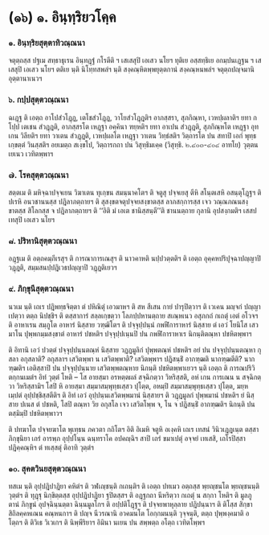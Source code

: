 <h1>(๑๖) ๑. อินฺทฺริยวโคฺค</h1>
<h3>๑. อินฺทฺริยสุตฺตาทิวณฺณนา</h3>
<p> จตุตฺถสฺส   ปฐเม สทฺธาธุเรน อินฺทฎฺฐํ กโรตีติ ฯ เสเสสุปิ เอเสว นโยฯ ทุติเย อสฺสทฺธิเย อกมฺปนเฎฺฐน ฯ เสเสสุปิ เอเสว นโยฯ ตติเย นฺติ นิโทฺทสพลํฯ นฺติ สงฺคณฺหิตพฺพยุตฺตกานํ สงฺคณฺหนพลํฯ จตุตฺถปญฺจมานิ อุตฺตานาเนวฯ</p>


<h3>๖. กปฺปสุตฺตวณฺณนา</h3>
<p> ฉเฎฺฐ ติ เอตฺถ  อาโปสํวโฎฺฎ, เตโชสํวโฎฺฎ, วาโยสํวโฎฺฎติฯ  อาภสฺสรา, สุภกิณฺหา, เวหปฺผลาติฯ ยทา กโปฺป เตเชน สํวฎฺฎติ, อาภสฺสรโต เหฎฺฐา อคฺคินา ฑยฺหติฯ ยทา อาเปน สํวฎฺฎติ, สุภกิณฺหโต เหฎฺฐา อุทเกน วิลียติฯ ยทา วาเตน  สํวฎฺฎติ, เวหปฺผลโต เหฎฺฐา วาเตน วิทฺธํสติฯ วิตฺถารโต ปน สทาปิ เอกํ พุทฺธเกฺขตฺตํ วินสฺสติฯ อยเมตฺถ สเงฺขโป, วิตฺถารกถา ปน วิสุทฺธิมเคฺค (วิสุทฺธิ. ๒.๔๐๓-๔๐๔ อาทโย) วุตฺตนเยเนว เวทิตพฺพาฯ</p>


<h3>๗. โรคสุตฺตวณฺณนา</h3>
<p> สตฺตเม ติ มหิจฺฉาปจฺจเยน วิฆาเตน ทุเกฺขน สมนฺนาคโตฯ ติ จตูสุ ปจฺจเยสุ ตีหิ สโนฺตเสหิ อสนฺตุโฎฺฐฯ ติ ปเรหิ อนวชานนสฺส ปฎิลาภตฺถายฯ ติ สุสงฺขตจตุปจฺจยสงฺขาตสฺส ลาภสกฺการสฺส  เจว วณฺณภณนสงฺขาตสฺส สิโลกสฺส จ ปฎิลาภตฺถายฯ ติ ‘‘อิติ มํ เอเต ชานิสฺสนฺตี’’ติ ชานนตฺถาย กุลานิ อุปสงฺกมติฯ เสสปเทสุปิ เอเสว นโยฯ</p>


<h3>๘. ปริหานิสุตฺตวณฺณนา</h3>
<p> อฎฺฐเม  ติ อตฺถคมฺภีเรสุฯ ติ การณาการเณสุฯ ติ นาวคาหติ นปฺปวตฺตติฯ ติ เอตฺถ อุคฺคหปริปุจฺฉาปญฺญาปิ วฎฺฎติ, สมฺมสนปฺปฎิเวธปญฺญาปิ วฎฺฎติเยวฯ</p>


<h3>๙. ภิกฺขุนีสุตฺตวณฺณนา</h3>
<p> นวเม นฺติ เถเร ปฎิพทฺธจิตฺตา ตํ ปหิณิตุํ เอวมาหฯ ติ สห สีเสน กายํ ปารุปิตฺวาฯ ติ เวเคน มญฺจกํ ปญฺญาเปตฺวา ตตฺถ นิปชฺชิฯ ติ  ตสฺสาการํ สลฺลเกฺขตฺวา โลภปฺปหานตฺถาย สเณฺหเนว อสุภกถํ กเถตุํ เอตํ อโวจฯ ติ อาหาเรน สมฺภูโต อาหารํ นิสฺสาย วฑฺฒิโตฯ ติ ปจฺจุปฺปนฺนํ กพฬีการาหารํ นิสฺสาย ตํ เอวํ โยนิโส เสวมาโน ปุพฺพกมฺมสงฺขาตํ อาหารํ ปชหติฯ ปจฺจุปฺปเนฺนปิ ปน กพฬีการาหาเร นิกนฺติตณฺหา ปชหิตพฺพาฯ</p>


<p>ติ อิทานิ เอวํ ปวตฺตํ ปจฺจุปฺปนฺนตณฺหํ นิสฺสาย วฎฺฎมูลิกํ ปุพฺพตณฺหํ ปชหติฯ อยํ ปน ปจฺจุปฺปนฺนตณฺหา กุสลา อกุสลาติ? อกุสลาฯ เสวิตพฺพา น เสวิตพฺพาติ? เสวิตพฺพาฯ ปฎิสนฺธิํ อากฑฺฒติ นากฑฺฒตีติ? นากฑฺฒติฯ เอติสฺสาปิ ปน ปจฺจุปฺปนฺนาย เสวิตพฺพตณฺหาย นิกนฺติ ปชหิตพฺพาเยวฯ นฺติ เอตฺถ ติ การณปริวิตกฺกนเมตํฯ อิทํ วุตฺตํ โหติ – โส อายสฺมา อรหตฺตผลํ สจฺฉิกตฺวา วิหริสฺสติ, อหํ เกน การเณน น สจฺฉิกตฺวา วิหริสฺสามิฯ โสปิ หิ อายสฺมา สมฺมาสมฺพุทฺธเสฺสว ปุโตฺต, อหมฺปิ สมฺมาสมฺพุทฺธเสฺสว ปุโตฺต, มยฺหเมฺปตํ อุปฺปชฺชิสฺสตีติฯ ติ อิทํ เอวํ อุปฺปนฺนเสวิตพฺพมานํ  นิสฺสายฯ   ติ วฎฺฎมูลกํ ปุพฺพมานํ ปชหติฯ ยํ นิสฺสาย ปเนส ตํ ปชหติ, โสปิ ตณฺหา วิย อกุสโล เจว เสวิตโพฺพ จ, โน จ ปฎิสนฺธิํ อากฑฺฒติฯ นิกนฺติ ปน ตสฺมิมฺปิ ปชหิตพฺพาวฯ</p>


<p>  ติ ปทฆาโต ปจฺจยฆาโต พุเทฺธน ภควตา กถิโตฯ อิติ อิเมหิ จตูหิ อเงฺคหิ เถเร เทสนํ วินิวเฎฺฎเนฺต ตสฺสา ภิกฺขุนิยา เถรํ อารพฺภ อุปฺปโนฺน ฉนฺทราโค อปคญฺฉิฯ สาปิ เถรํ ขมาเปตุํ อจฺจยํ เทเสสิ, เถโรปิสฺสา ปฎิคฺคณฺหิฯ ตํ ทเสฺสตุํ ติอาทิ วุตฺตํฯ</p>


<h3>๑๐. สุคตวินยสุตฺตวณฺณนา</h3>
<p> ทสเม นฺติ อุปฺปฎิปาฎิยา คหิตํฯ ติ วฬเญฺชนฺติ กเถนฺติฯ ติ เอตฺถ ปทเมว อตฺถสฺส พฺยญฺชนโต พฺยญฺชนนฺติ วุตฺตํฯ ติ ทุฎฺฐุ นิกฺขิตฺตสฺส อุปฺปฎิปาฎิยา ฐปิตสฺสฯ ติ อฎฺฐกถา นีหริตฺวา กเถตุํ น สกฺกา โหติฯ ติ มูลภูตานํ ภิกฺขูนํ อุปจฺฉินฺนตฺตา ฉินฺนมูลโกฯ ติ อปฺปติโฎฺฐฯ ติ ปจฺจยพาหุลฺลาย ปฎิปนฺนาฯ ติ ติโสฺส สิกฺขา สิถิลคฺคหเณน คณฺหนกาฯ   ติ ปญฺจ นีวรณานิ อวคมนโต โอกฺกมนนฺติ วุจฺจนฺติ, ตตฺถ ปุพฺพงฺคมาติ อโตฺถฯ ติ ติวิเธ วิเวเกฯ ติ นิพฺพีริยาฯ อิมินา นเยน ปน สพฺพตฺถ อโตฺถ เวทิตโพฺพฯ</p>

</p>





